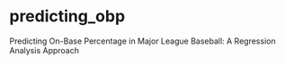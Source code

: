 # predicting_obp
Predicting On-Base Percentage in Major League Baseball: A Regression Analysis Approach
